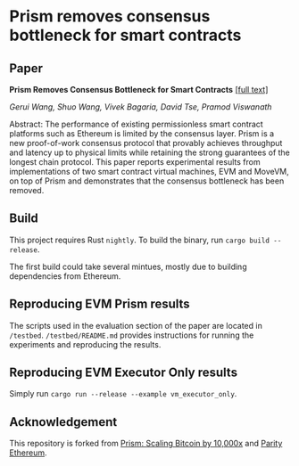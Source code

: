 # Prism removes consensus bottleneck for smart contracts

## Paper

__Prism Removes Consensus Bottleneck for Smart Contracts__ [\[full text\]](http://arxiv.org/abs/2004.08776)

_Gerui Wang, Shuo Wang, Vivek Bagaria, David Tse, Pramod Viswanath_

Abstract: The performance of existing permissionless smart contract platforms such as Ethereum is limited by the consensus layer. Prism is a new proof-of-work consensus protocol that provably achieves throughput and latency up to physical limits while retaining the strong guarantees of the longest chain protocol. This paper reports experimental results from implementations of two smart contract virtual machines, EVM and MoveVM, on top of Prism and demonstrates that the consensus bottleneck has been removed.

## Build

This project requires Rust `nightly`. To build the binary, run `cargo build --release`.

The first build could take several mintues, mostly due to building dependencies from Ethereum.

## Reproducing EVM Prism results

The scripts used in the evaluation section of the paper are located in `/testbed`. `/testbed/README.md` provides instructions for running the experiments and reproducing the results.

## Reproducing EVM Executor Only results

Simply run `cargo run --release --example vm_executor_only`.

## Acknowledgement

This repository is forked from [Prism: Scaling Bitcoin by 10,000x](https://github.com/yangl1996/prism-rust) and [Parity Ethereum](https://github.com/openethereum/openethereum).
